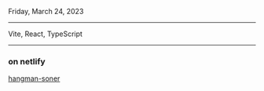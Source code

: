 Friday, March 24, 2023

---

Vite, React, TypeScript

---

### on netlify

[hangman-soner](https://hangman-soner.netlify.app/)

